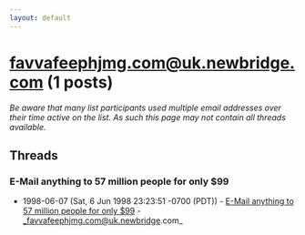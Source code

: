 ```yaml
---
layout: default
---
```


# favvafeephjmg.com@uk.newbridge.com (1 posts)

_Be aware that many list participants used multiple email addresses over their time active on the list. As such this page may not contain all threads available._

## Threads

### E-Mail anything to 57 million people for only $99
+ 1998-06-07 (Sat, 6 Jun 1998 23:23:51 -0700 (PDT)) - [E-Mail anything to 57 million people for only $99](/archive/1998/06/e8540e8609fc988c65e5f8444dd84f490bc9e3b3969d342e6ab0d4952ea27fb7) - _favvafeephjmg.com@uk.newbridge.com_

